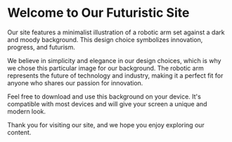 <!--font:Montserrat-->

# Welcome to Our Futuristic Site

Our site features a minimalist illustration of a robotic arm set against a dark and moody background. This design choice symbolizes innovation, progress, and futurism.

We believe in simplicity and elegance in our design choices, which is why we chose this particular image for our background. The robotic arm represents the future of technology and industry, making it a perfect fit for anyone who shares our passion for innovation.

Feel free to download and use this background on your device. It's compatible with most devices and will give your screen a unique and modern look.

Thank you for visiting our site, and we hope you enjoy exploring our content.

<!--

Write me markdown content of website with wallpaper:

"A wallpaper with a minimalist illustration of a robotic arm, against a background of dark and moody colors."

The header of the page should not be copy of the text but rather a real content of the website which is using this wallpaper.


---


Write me markdown content of website with wallpaper:

"A wallpaper with a minimalist illustration of a robotic arm, against a background of dark and moody colors."

The header of the page should not be copy of the text but rather a real content of the website which is using this wallpaper.


---


# Robotic Arm Wallpaper

Welcome to our website featuring a minimalist illustration of a robotic arm as the centerpiece of our wallpaper. The dark and moody colors in the background create a perfect contrast, making the robotic arm stand out.

This wallpaper is perfect for those who appreciate simplicity and elegance in their design choices. The robotic arm symbolizes innovation and progress, making it an ideal choice for anyone who wants to add a touch of futurism to their digital space.

Feel free to download this wallpaper and use it as your desktop background or phone wallpaper. It's compatible with most devices and will give your screen a unique and modern look.

Thank you for visiting our website, and we hope you enjoy our robotic arm wallpaper!


---


Heading should not include word "wallpaper". The website should not be about the wallpaper itself, wallpaper is just a related background, rewrite whole content.


---


# Welcome to Our Futuristic Website

Our website features a minimalist illustration of a robotic arm set against a dark and moody background. This design choice symbolizes innovation, progress, and a touch of futurism.

We believe in simplicity and elegance in our design choices, which is why we chose this particular image for our background. The robotic arm represents the future of technology and industry, making it a perfect fit for anyone who shares our passion for innovation.

Feel free to download and use this background on your desktop or phone. It's compatible with most devices and will give your screen a unique and modern look.

Thank you for visiting our website, and we hope you enjoy exploring our content.


---


Heading is too long, rewrite whole content.


---


# Welcome to Our Futuristic Site

Our site features a minimalist illustration of a robotic arm set against a dark and moody background. This design choice symbolizes innovation, progress, and futurism.

We believe in simplicity and elegance in our design choices, which is why we chose this particular image for our background. The robotic arm represents the future of technology and industry, making it a perfect fit for anyone who shares our passion for innovation.

Feel free to download and use this background on your device. It's compatible with most devices and will give your screen a unique and modern look.

Thank you for visiting our site, and we hope you enjoy exploring our content.


---


Write me a Google font which is best fitting for the website.

Pick from the list:
- Alegreya
- Lobster
- Open Sans
- Dancing Script
- Lato
- Orbitron
- Roboto
- Playfair Display
- Poppins
- Barlow Condensed
- Great Vibes
- Montserrat
- Raleway
- Inter
- Exo 2
- Futura
- IBM Plex Sans


Write just the font name nothing else.


---


I recommend using the Google font "Montserrat" for this website.

-->
